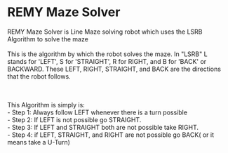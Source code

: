 # REMY Maze Solver

REMY Maze Solver is Line Maze solving robot which uses the LSRB Algorithm to solve the maze
<br>
<br>
This is the algorithm by which the robot solves the maze. In "LSRB" L stands for 'LEFT', S for 'STRAIGHT', R for RIGHT, and B for 'BACK' or BACKWARD. These LEFT, RIGHT, STRAIGHT, and BACK are the directions that the robot follows. 

<br>
<br>
This Algorithm is simply is:
<br>
- Step 1: Always follow LEFT whenever there is a turn possible
<br>
- Step 2: If LEFT is not possible go STRAIGHT.
<br>
- Step 3: If LEFT and STRAIGHT both are not possible take RIGHT.
<br>
- Step 4: if LEFT, STRAIGHT, and RIGHT are not possible go BACK( or it means take a U-Turn)
